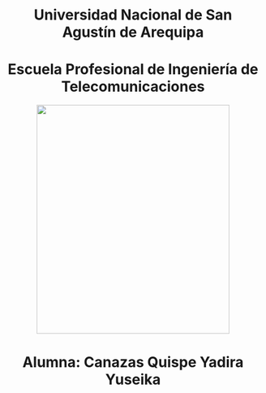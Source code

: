 
<center> <h1>Universidad Nacional de San Agustín de Arequipa</h1> </center> 
<center> <h1>Escuela Profesional de Ingeniería de Telecomunicaciones</h1> </center> 



<center><img src="https://user-images.githubusercontent.com/19308295/115939517-f1c6fe80-a463-11eb-989c-812ab4942586.png" width="380" height="450"></center>
<center> <h1> </h1> </center> 
<center> <h1>Alumna: Canazas Quispe Yadira Yuseika</h1> </center> 
